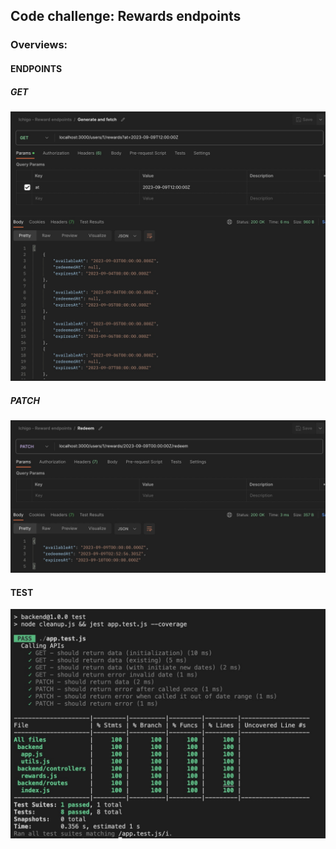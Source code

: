 ## Code challenge: Rewards endpoints

### Overviews:

#### ENDPOINTS

##### GET

![generate](./assets/generate-endpoint.jpg)

##### PATCH

![redeem](./assets/redeem-endpoint.jpg)

#### TEST

![test overview](./assets/test-overview.jpg)

